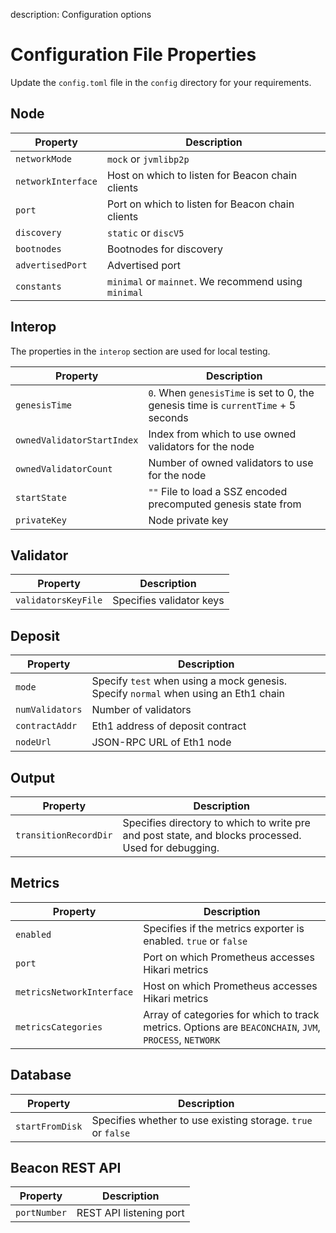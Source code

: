 description: Configuration options 
<!--- END of page meta data -->

# Configuration File Properties 

Update the `config.toml` file in the `config` directory for your requirements. 

## Node 

| Property                 | Description                                                                               
|--------------------------|-------------------------------------------------------------------------------------------
| `networkMode`            | `mock` or `jvmlibp2p`                                                             
| `networkInterface`       | Host on which to listen for Beacon chain clients                      
| `port`                   | Port on which to listen for Beacon chain clients                      
| `discovery`              | `static` or `discV5`                              
| `bootnodes`              | Bootnodes for discovery                                               
| `advertisedPort`         | Advertised port                                             
| `constants`              | `minimal` or `mainnet`. We recommend using `minimal`                    

## Interop 

The properties in the `interop` section are used for local testing. 

| Property                  | Description                                                                               
|-------------------------- |-------------------------------------------------------------------------------------------
| `genesisTime`             | `0`. When `genesisTime` is set to 0, the genesis time is `currentTime` + 5 seconds
| `ownedValidatorStartIndex`| Index from which to use owned validators for the node                                                  
| `ownedValidatorCount`     | Number of owned validators to use for the node                                                  
| `startState`              | `""` File to load a SSZ encoded precomputed genesis state from                            
| `privateKey`              | Node private key        

## Validator 

| Property                  | Description                                                                             
|-------------------------- |-----------------------------------------------------------------------------------------
| `validatorsKeyFile`       | Specifies validator keys         

## Deposit 

| Property                  | Description                                                                         
|-------------------------- | --------------------------------------------------------------------------------------
| `mode`                    | Specify `test` when using a mock genesis. Specify `normal` when using an Eth1 chain 
| `numValidators`           | Number of validators
| `contractAddr`            | Eth1 address of deposit contract 
| `nodeUrl`                 | JSON-RPC URL of Eth1 node  

## Output 

| Property                  | Description 
|-------------------------- |-----------------------------------------------------------------------------------
| `transitionRecordDir`     | Specifies directory to which to write pre and post state, and blocks processed.  Used for debugging.  

## Metrics 

| Property                  | Description                                                                          
|-------------------------- |---------------------------------------------------------------------------
| `enabled`                 | Specifies if the metrics exporter is enabled. `true` or `false`        
| `port`                    | Port on which Prometheus accesses Hikari metrics          
| `metricsNetworkInterface` | Host on which Prometheus accesses Hikari metrics        
| `metricsCategories`       | Array of categories for which to track metrics. Options are `BEACONCHAIN`, `JVM`, `PROCESS`, `NETWORK`  

## Database 

| Property                  | Description                                                                   
|-------------------------- |-------------------------------------------------------------------------------
| `startFromDisk`           | Specifies whether to use existing storage. `true` or `false`         

## Beacon REST API 

| Property                  | Description                                                             
|-------------------------- |-------------------------------------------------------------------------
| `portNumber`              | REST API listening port       
